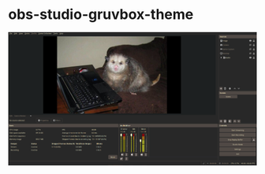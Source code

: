 # obs-studio-gruvbox-theme

![screenshot](https://github.com/0xVacent/obs-gruvbox-theme/blob/main/1749689788.png)
